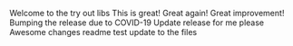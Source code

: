 Welcome to the try out libs
This is great!
Great again!
Great improvement! 
Bumping the release due to COVID-19
Update release for me please
Awesome changes
readme test
update to the files
